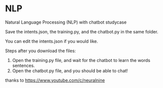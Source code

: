 # NLP

Natural Language Processing (NLP) with chatbot studycase

Save the intents.json, the training.py, and the chatbot.py in the same folder. 

You can edit the intents.json if you would like.

Steps after you download the files:
1. Open the training.py file, and wait for the chatbot to learn the words sentences.
2. Open the chatbot.py file, and you should be able to chat!

thanks to https://www.youtube.com/c/neuralnine

